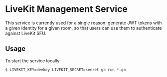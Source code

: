 # LiveKit Management Service

This service is currently used for a single reason: generate JWT tokens with a given identity for a given room, so that users can use them to authenticate against LiveKit SFU.

## Usage

To start the service locally:

```
$ LIVEKIT_KEY=devkey LIVEKIT_SECRET=secret go run *.go
```
